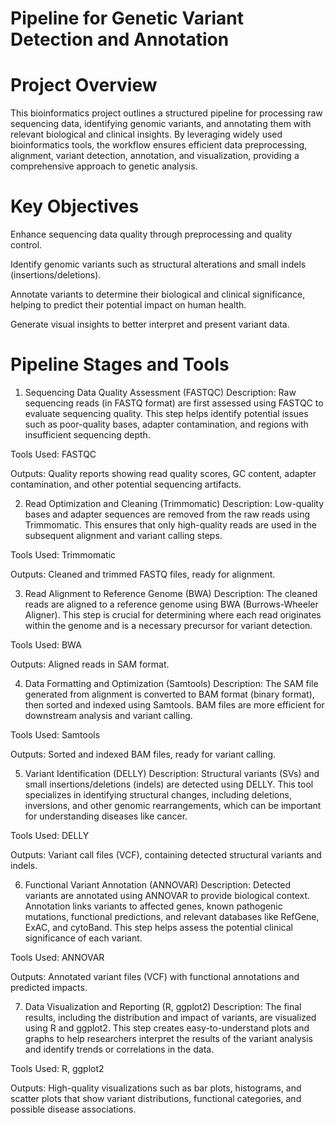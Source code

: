 # Pipeline for Genetic Variant Detection and Annotation
# Project Overview
This bioinformatics project outlines a structured pipeline for processing raw sequencing data, identifying genomic variants, and annotating them with relevant biological and clinical insights. By leveraging widely used bioinformatics tools, the workflow ensures efficient data preprocessing, alignment, variant detection, annotation, and visualization, providing a comprehensive approach to genetic analysis.

# Key Objectives
Enhance sequencing data quality through preprocessing and quality control.

Identify genomic variants such as structural alterations and small indels (insertions/deletions).

Annotate variants to determine their biological and clinical significance, helping to predict their potential impact on human health.

Generate visual insights to better interpret and present variant data.

# Pipeline Stages and Tools
1. Sequencing Data Quality Assessment (FASTQC)
Description: Raw sequencing reads (in FASTQ format) are first assessed using FASTQC to evaluate sequencing quality. This step helps identify potential issues such as poor-quality bases, adapter contamination, and regions with insufficient sequencing depth.

Tools Used: FASTQC

Outputs: Quality reports showing read quality scores, GC content, adapter contamination, and other potential sequencing artifacts.

2. Read Optimization and Cleaning (Trimmomatic)
Description: Low-quality bases and adapter sequences are removed from the raw reads using Trimmomatic. This ensures that only high-quality reads are used in the subsequent alignment and variant calling steps.

Tools Used: Trimmomatic

Outputs: Cleaned and trimmed FASTQ files, ready for alignment.

3. Read Alignment to Reference Genome (BWA)
Description: The cleaned reads are aligned to a reference genome using BWA (Burrows-Wheeler Aligner). This step is crucial for determining where each read originates within the genome and is a necessary precursor for variant detection.

Tools Used: BWA

Outputs: Aligned reads in SAM format.

4. Data Formatting and Optimization (Samtools)
Description: The SAM file generated from alignment is converted to BAM format (binary format), then sorted and indexed using Samtools. BAM files are more efficient for downstream analysis and variant calling.

Tools Used: Samtools

Outputs: Sorted and indexed BAM files, ready for variant calling.

5. Variant Identification (DELLY)
Description: Structural variants (SVs) and small insertions/deletions (indels) are detected using DELLY. This tool specializes in identifying structural changes, including deletions, inversions, and other genomic rearrangements, which can be important for understanding diseases like cancer.

Tools Used: DELLY

Outputs: Variant call files (VCF), containing detected structural variants and indels.

6. Functional Variant Annotation (ANNOVAR)
Description: Detected variants are annotated using ANNOVAR to provide biological context. Annotation links variants to affected genes, known pathogenic mutations, functional predictions, and relevant databases like RefGene, ExAC, and cytoBand. This step helps assess the potential clinical significance of each variant.

Tools Used: ANNOVAR

Outputs: Annotated variant files (VCF) with functional annotations and predicted impacts.

7. Data Visualization and Reporting (R, ggplot2)
Description: The final results, including the distribution and impact of variants, are visualized using R and ggplot2. This step creates easy-to-understand plots and graphs to help researchers interpret the results of the variant analysis and identify trends or correlations in the data.

Tools Used: R, ggplot2

Outputs: High-quality visualizations such as bar plots, histograms, and scatter plots that show variant distributions, functional categories, and possible disease associations.
